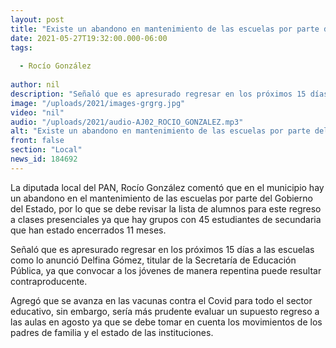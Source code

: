 ```yaml
---
layout: post
title: "Existe un abandono en mantenimiento de las escuelas por parte del Estado -  Roció González "
date: 2021-05-27T19:32:00.000-06:00
tags:
  
  - Rocío González
  
author: nil
description: "Señaló que es apresurado regresar en los próximos 15 días a las escuelas"
image: "/uploads/2021/images-grgrg.jpg"
video: "nil"
audio: "/uploads/2021/audio-AJ02_ROCIO_GONZALEZ.mp3"
alt: "Existe un abandono en mantenimiento de las escuelas por parte del Estado -  Roció González "
front: false
section: "Local"
news_id: 184692
---
```


La diputada local del PAN, Rocío González comentó que en el municipio hay un abandono en el mantenimiento de las escuelas por parte del Gobierno del Estado, por lo que se debe revisar la lista de alumnos para este regreso a clases presenciales ya que hay grupos con 45 estudiantes de secundaria que han estado encerrados 11 meses.

Señaló que es apresurado regresar en los próximos 15 días a las escuelas como lo anunció Delfina Gómez, titular de la Secretaría de Educación Pública, ya que convocar a los jóvenes de manera repentina puede resultar contraproducente.

Agregó que se avanza en las vacunas contra el Covid para todo el sector educativo, sin embargo, sería más prudente evaluar un supuesto regreso a las aulas en agosto ya que se debe tomar en cuenta los movimientos de los padres de familia y el estado de las instituciones.
